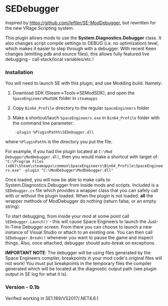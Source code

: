 # SEDebugger
Inspired by https://github.com/leftler/SE-ModDebugger, but rewritten for the new VRage.Scripting system. 

This plugin allows mods to use the **System.Diagnostics.Debugger** class. It also changes script compile settings to DEBUG (i.e. no optimization) level, which makes it easier to step through with a debugger. With recent Keen changes (emitting pdb and source files), this allows fully featured live debugging - call stack/local variables/etc.!

### Installation

You will need to launch SE with this plugin, and use Modding build. Namely:
1. Download SDK (Steam->Tools->SEModSDK), and open the `SpaceEngineersModSDK` folder in `steamapps`
2. Copy `Bin64_Profile` directory to the regular `SpaceEngineers` folder
3. Make a shortcut/lauch `SpaceEngineers.exe` in `Bin64_Profile` folder with the command line parameter:

        -plugin %PluginPath%\SEDebugger.dll
  
where `%PluginPath%` is the directory you put the file. 

For example, if you had the plugin located at `C:\Mod Debugger\ModDebugger.dll`, then you would make a shortcut with target of:
        `"C:\Program Files (x86)\Steam\steamapps\common\SpaceEngineers\Bin64_Profile\SpaceEngineers.exe" -plugin "C:\ModDebugger\ModDebugger.dll"`

Once loaded, you will now be able to make calls to System.Diagnostics.Debugger from inside mods and scripts. Included is a `SEDebugger.cs` file which provides a wrapper class that you can safely call with or without the plugin loaded. When the plugin is not loaded, **all** the wrapper methods of ModDebugger do nothing (return false, or an empty string).

To start debugging, from inside your mod at some point call `SEDebugger.Launch()` - this will cause Space Engineers to launch the Just-In-Time Debugger screen. From there you can choose to launch a new instance of Visual Studio or attach to an existing one. You can then call `SEDebugger.Break()` whenever you want to pause the game and inspect things. Also, once attached, debugger should auto-break on exceptions.

**IMPORTANT NOTE**: The debugger will be using files generated by the Space Engineers compiler, breakpoints in your mod code's original files will not work! You must put breakpoints in the temporary files the compiler generated which will be located at the diagnostic output path (see plugin output in SE log for what it is).

### Version - 0.1b
Verified working in SE1.189/VS2017/.NET4.6.1

